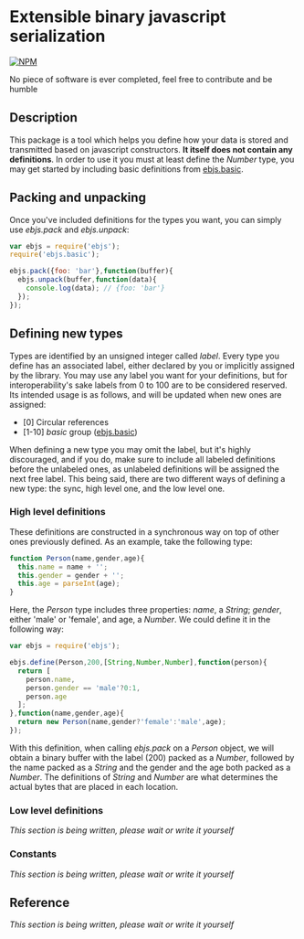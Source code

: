 # Extensible binary javascript serialization

[![NPM](https://nodei.co/npm/ebjs.png?downloads=true)](https://nodei.co/npm/ebjs/)

No piece of software is ever completed, feel free to contribute and be humble

## Description

This package is a tool which helps you define how your data is stored and transmitted based on javascript constructors. **It itself does not contain any definitions**. In order to use it you must at least define the *Number* type, you may get started by including basic definitions from [ebjs.basic](https://www.npmjs.org/package/ebjs.basic "ebjs.basic").

## Packing and unpacking

Once you've included definitions for the types you want, you can simply use *ebjs.pack* and *ebjs.unpack*:

```javascript
var ebjs = require('ebjs');
require('ebjs.basic');

ebjs.pack({foo: 'bar'},function(buffer){
  ebjs.unpack(buffer,function(data){
    console.log(data); // {foo: 'bar'}
  });
});
```

## Defining new types

Types are identified by an unsigned integer called *label*. Every type you define has an associated label, either declared by you or implicitly assigned by the library. You may use any label you want for your definitions, but for interoperability's sake labels from 0 to 100 are to be considered reserved. Its intended usage is as follows, and will be updated when new ones are assigned:

- \[0\] Circular references
- \[1-10\] *basic* group ([ebjs.basic](https://www.npmjs.org/package/ebjs.basic "ebjs.basic"))

When defining a new type you may omit the label, but it's highly discouraged, and if you do, make sure to include all labeled definitions before the unlabeled ones, as unlabeled definitions will be assigned the next free label. This being said, there are two different ways of defining a new type: the sync, high level one, and the low level one.

### High level definitions

These definitions are constructed in a synchronous way on top of other ones previously defined. As an example, take the following type:

```javascript
function Person(name,gender,age){
  this.name = name + '';
  this.gender = gender + '';
  this.age = parseInt(age);
}
```

Here, the *Person* type includes three properties: *name*, a *String*; *gender*, either 'male' or 'female', and age, a *Number*. We could define it in the following way:

```javascript
var ebjs = require('ebjs');

ebjs.define(Person,200,[String,Number,Number],function(person){
  return [
    person.name,
    person.gender == 'male'?0:1,
    person.age
  ];
},function(name,gender,age){
  return new Person(name,gender?'female':'male',age);
});
```

With this definition, when calling *ebjs.pack* on a *Person* object, we will obtain a binary buffer with the label (200) packed as a *Number*, followed by the name packed as a *String* and the gender and the age both packed as a *Number*. The definitions of *String* and *Number* are what determines the actual bytes that are placed in each location.

### Low level definitions

*This section is being written, please wait or write it yourself*

### Constants

*This section is being written, please wait or write it yourself*

## Reference

*This section is being written, please wait or write it yourself*

